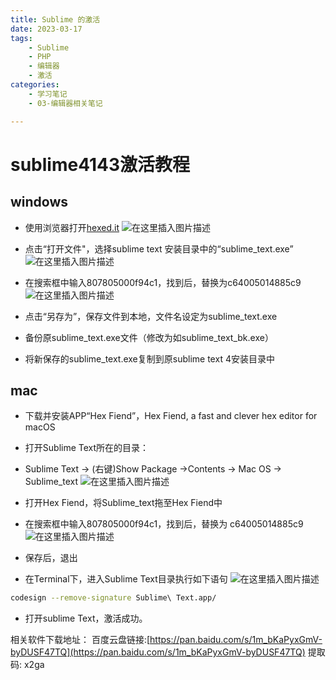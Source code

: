 ```yaml
---
title: Sublime 的激活
date: 2023-03-17
tags:
	- Sublime
	- PHP
	- 编辑器
	- 激活 
categories:
	- 学习笔记 
	- 03-编辑器相关笔记 

---
```


# sublime4143激活教程
## windows
- 使用浏览器打开[hexed.it](https://hexed.it/)
![在这里插入图片描述](https://cdn.staticaly.com/gh/hfshaobing/picx-images-hosting@master/20230824/68ba1c378b2847569d886b9551f5d49c.4cj0h2821fw0.webp)

- 点击“打开文件"，选择sublime text 安装目录中的“sublime_text.exe”
 ![在这里插入图片描述](https://cdn.staticaly.com/gh/hfshaobing/picx-images-hosting@master/20230824/8c17dc04c4c64055bc801e7113498336.2eb1qmgwdyv4.webp)
- 在搜索框中输入807805000f94c1，找到后，替换为c64005014885c9
![在这里插入图片描述](https://cdn.staticaly.com/gh/hfshaobing/picx-images-hosting@master/20230824/9fd749b60b2e40f4b49af2f75f3c37e8.12m8a09e6hu8.webp)

- 点击“另存为”，保存文件到本地，文件名设定为sublime_text.exe
- 备份原sublime_text.exe文件（修改为如sublime_text_bk.exe）
- 将新保存的sublime_text.exe复制到原sublime text 4安装目录中

## mac
- 下载并安装APP“Hex Fiend”，Hex Fiend, a fast and clever hex editor for macOS
- 打开Sublime Text所在的目录：
- Sublime Text -> (右键)Show Package ->Contents -> Mac OS -> Sublime_text
![在这里插入图片描述](https://cdn.staticaly.com/gh/hfshaobing/picx-images-hosting@master/20230824/9fb737b0bf9844e8be5590539ded60ea.9wninzb9jgw.webp)

- 打开Hex Fiend，将Sublime_text拖至Hex Fiend中
- 在搜索框中输入807805000f94c1，找到后，替换为 c64005014885c9
![在这里插入图片描述](https://cdn.staticaly.com/gh/hfshaobing/picx-images-hosting@master/20230824/dcfc4dbc79e943e19d3747a5a7da392f.3wq368nxf1g0.webp)
- 保存后，退出
- 在Terminal下，进入Sublime Text目录执行如下语句
![在这里插入图片描述](https://cdn.staticaly.com/gh/hfshaobing/picx-images-hosting@master/20230824/4a49a7d1af0041579174b28adc734815.33n0sf2muqy0.webp)
```sh
codesign --remove-signature Sublime\ Text.app/
```
- 打开sublime Text，激活成功。

相关软件下载地址：
百度云盘链接:[https://pan.baidu.com/s/1m_bKaPyxGmV-byDUSF47TQ](https://pan.baidu.com/s/1m_bKaPyxGmV-byDUSF47TQ)
提取码: x2ga